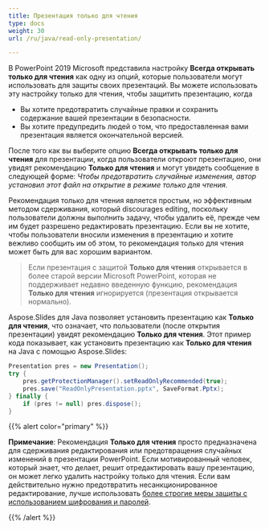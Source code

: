 ```yaml
---
title: Презентация только для чтения
type: docs
weight: 30
url: /ru/java/read-only-presentation/

---
```


В PowerPoint 2019 Microsoft представила настройку **Всегда открывать только для чтения** как одну из опций, которые пользователи могут использовать для защиты своих презентаций. Вы можете использовать эту настройку только для чтения, чтобы защитить презентацию, когда

- Вы хотите предотвратить случайные правки и сохранить содержание вашей презентации в безопасности.
- Вы хотите предупредить людей о том, что предоставленная вами презентация является окончательной версией.

После того как вы выберите опцию **Всегда открывать только для чтения** для презентации, когда пользователи откроют презентацию, они увидят рекомендацию **Только для чтения** и могут увидеть сообщение в следующей форме: *Чтобы предотвратить случайные изменения, автор установил этот файл на открытие в режиме только для чтения.*

Рекомендация только для чтения является простым, но эффективным методом сдерживания, который discourages editing, поскольку пользователи должны выполнить задачу, чтобы удалить её, прежде чем им будет разрешено редактировать презентацию. Если вы не хотите, чтобы пользователи вносили изменения в презентацию и хотите вежливо сообщить им об этом, то рекомендация только для чтения может быть для вас хорошим вариантом.

> Если презентация с защитой **Только для чтения** открывается в более старой версии Microsoft PowerPoint, которая не поддерживает недавно введенную функцию, рекомендация **Только для чтения** игнорируется (презентация открывается нормально).

Aspose.Slides для Java позволяет установить презентацию как **Только для чтения**, что означает, что пользователи (после открытия презентации) увидят рекомендацию **Только для чтения**. Этот пример кода показывает, как установить презентацию как **Только для чтения** на Java с помощью Aspose.Slides:

```java
Presentation pres = new Presentation();
try {
    pres.getProtectionManager().setReadOnlyRecommended(true);
    pres.save("ReadOnlyPresentation.pptx", SaveFormat.Pptx);
} finally {
    if (pres != null) pres.dispose();
}
```

{{% alert color="primary" %}} 

**Примечание**: Рекомендация **Только для чтения** просто предназначена для сдерживания редактирования или предотвращения случайных изменений в презентации PowerPoint. Если мотивированный человек, который знает, что делает, решит отредактировать вашу презентацию, он может легко удалить настройку только для чтения. Если вам действительно нужно предотвратить несанкционированное редактирование, лучше использовать [более строгие меры защиты с использованием шифрования и паролей](https://docs.aspose.com/slides/java/password-protected-presentation/). 

{{% /alert %}}